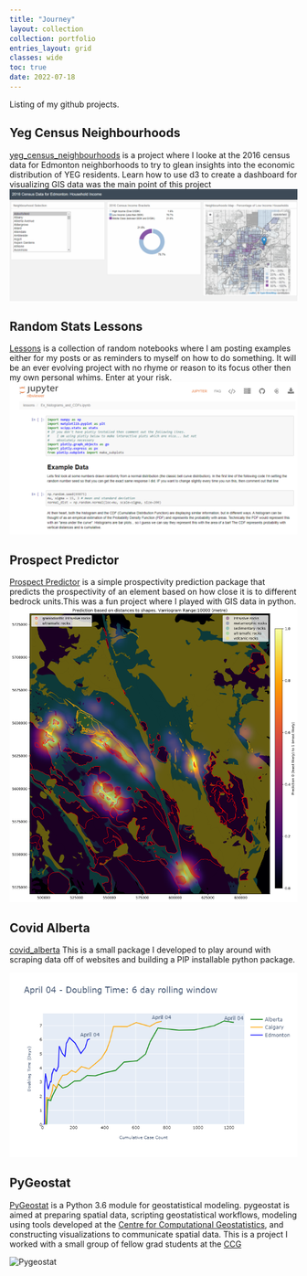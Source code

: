 ```yaml
---
title: "Journey"
layout: collection
collection: portfolio
entries_layout: grid
classes: wide
toc: true
date: 2022-07-18
---
```

Listing of my github projects.


## Yeg Census Neighbourhoods
[yeg_census_neighbourhoods](portfolio/yeg_census_neighbourhoods.md) is a project where I looke at the 2016 census data for Edmonton neighborhoods to try to glean insights into the economic distribution of YEG residents. Learn how to use d3 to create a dashboard for visualizing GIS data was the main point of this project
![Census Dashboard](/notes/images/yeg_census_dashboard_preview.gif)

## Random Stats Lessons

[Lessons](portfolio/lessons.md) is a collection of random notebooks where I am posting examples either for my posts or as reminders to myself on how to do something. It will be an ever evolving project with no rhyme or reason to its focus other then my own personal whims. Enter at your risk.
![Lessons](/notes/images/2020/lessons_nbs.png)

## Prospect Predictor

[Prospect Predictor](portfolio/prospect_predictor.md) is a simple prospectivity prediction package that predicts the
prospectivity of an element based on how close it is to different bedrock units.This was a fun project where I played with GIS data in python.
![Prediction Heat Map](notes/images/predictionHeatMap_projectBoundary.png "Prediction Heat Map")

## Covid Alberta

[covid_alberta](portfolio/covid_alberta.md) This is a small package I developed to play around with scraping data off of websites and building a PIP installable python package.

![Alberta Doubling Time](/notes/images/Alberta_doublingTime_RW.png)

## PyGeostat

[PyGeostat](portfolio/pygeostat.md) is a Python 3.6 module for geostatistical modeling. pygeostat is aimed at preparing spatial data, scripting geostatistical workflows, modeling using tools developed at the [Centre for Computational Geostatistics](http://www.ccgalberta.com/), and constructing visualizations to communicate spatial data. This is a project I worked with a small group of fellow grad students at the [CCG]((http://www.ccgalberta.com/))

![Pygeostat](http://www.ccgalberta.com/pygeostat/_images/pygeostat_logo.png)
